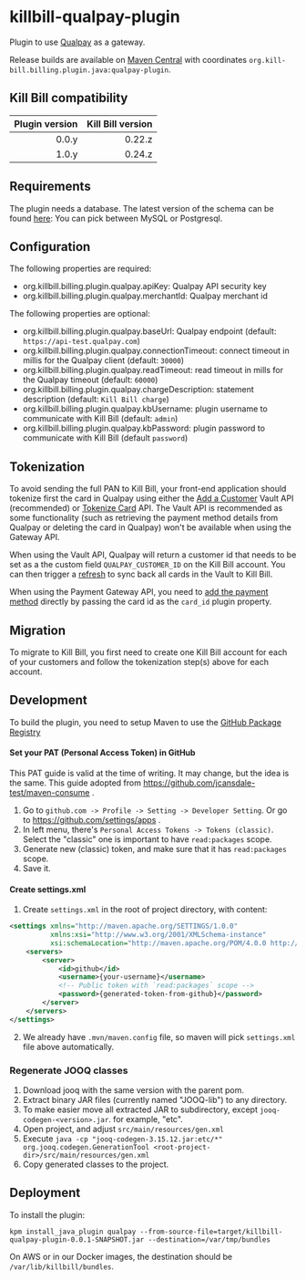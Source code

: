 killbill-qualpay-plugin
=======================

Plugin to use [Qualpay](https://www.qualpay.com) as a gateway.

Release builds are available on [Maven Central](http://search.maven.org/#search%7Cga%7C1%7Cg%3A%22org.kill-bill.billing.plugin.java%22%20AND%20a%3A%22qualpay-plugin%22) with coordinates `org.kill-bill.billing.plugin.java:qualpay-plugin`.

Kill Bill compatibility
-----------------------

| Plugin version | Kill Bill version |
| -------------: | ----------------: |
| 0.0.y          | 0.22.z            |
| 1.0.y          | 0.24.z            |

Requirements
------------

The plugin needs a database. The latest version of the schema can be found [here](https://github.com/killbill/killbill-qualpay-plugin/blob/master/src/main/resources): You can pick between MySQL or Postgresql.

Configuration
-------------

The following properties are required:

* org.killbill.billing.plugin.qualpay.apiKey: Qualpay API security key
* org.killbill.billing.plugin.qualpay.merchantId: Qualpay merchant id

The following properties are optional:

* org.killbill.billing.plugin.qualpay.baseUrl: Qualpay endpoint (default: `https://api-test.qualpay.com`)
* org.killbill.billing.plugin.qualpay.connectionTimeout: connect timeout in millis for the Qualpay client (default: `30000`)
* org.killbill.billing.plugin.qualpay.readTimeout: read timeout in mills for the Qualpay timeout (default: `60000`)
* org.killbill.billing.plugin.qualpay.chargeDescription: statement description (default: `Kill Bill charge`)
* org.killbill.billing.plugin.qualpay.kbUsername: plugin username to communicate with Kill Bill (default: `admin`)
* org.killbill.billing.plugin.qualpay.kbPassword: plugin password to communicate with Kill Bill (default `password`)

Tokenization
------------

To avoid sending the full PAN to Kill Bill, your front-end application should tokenize first the card in Qualpay using either the [Add a Customer](https://www.qualpay.com/developer/api/customer-vault/add-a-customer) Vault API (recommended) or [Tokenize Card](https://www.qualpay.com/developer/api/payment-gateway/tokenize-card) API. The Vault API is recommended as some functionality (such as retrieving the payment method details from Qualpay or deleting the card in Qualpay) won't be available when using the Gateway API.

When using the Vault API, Qualpay will return a customer id that needs to be set as a the custom field `QUALPAY_CUSTOMER_ID` on the Kill Bill account. You can then trigger a [refresh](https://killbill.github.io/slate/#account-refresh-account-payment-methods) to sync back all cards in the Vault to Kill Bill.

When using the Payment Gateway API, you need to [add the payment method](https://killbill.github.io/slate/#account-add-a-payment-method) directly by passing the card id as the `card_id` plugin property.

Migration
---------

To migrate to Kill Bill, you first need to create one Kill Bill account for each of your customers and follow the tokenization step(s) above for each account.

Development
-----------

To build the plugin, you need to setup Maven to use the [GitHub Package Registry](https://help.github.com/en/articles/configuring-apache-maven-for-use-with-github-package-registry)

#### Set your PAT (Personal Access Token) in GitHub

This PAT guide is valid at the time of writing. It may change, but the idea is the same. This guide adopted from https://github.com/jcansdale-test/maven-consume .

1. Go to `github.com -> Profile -> Setting -> Developer Setting`. Or go to https://github.com/settings/apps .
2. In left menu, there's `Personal Access Tokens -> Tokens (classic)`. Select the "classic" one is important to have `read:packages` scope.
3. Generate new (classic) token, and make sure that it has `read:packages` scope.
4. Save it.

#### Create settings.xml

1. Create `settings.xml` in the root of project directory, with content:
```xml
<settings xmlns="http://maven.apache.org/SETTINGS/1.0.0"
          xmlns:xsi="http://www.w3.org/2001/XMLSchema-instance"
          xsi:schemaLocation="http://maven.apache.org/POM/4.0.0 http://maven.apache.org/xsd/maven-4.0.0.xsd">
    <servers>
        <server>
            <id>github</id>
            <username>{your-username}</username>
            <!-- Public token with `read:packages` scope -->
            <password>{generated-token-from-github}</password>
        </server>
    </servers>
</settings>
```

2. We already have `.mvn/maven.config` file, so maven will pick `settings.xml` file above automatically.

### Regenerate JOOQ classes

1. Download jooq with the same version with the parent pom.
2. Extract binary JAR files (currently named "JOOQ-lib") to any directory.
3. To make easier move all extracted JAR to subdirectory, except `jooq-codegen-<version>.jar`. for example, "etc".
4. Open project, and adjust `src/main/resources/gen.xml`
5. Execute `java -cp "jooq-codegen-3.15.12.jar:etc/*" org.jooq.codegen.GenerationTool <root-project-dir>/src/main/resources/gen.xml`
6. Copy generated classes to the project.

Deployment
----------

To install the plugin:

```
kpm install_java_plugin qualpay --from-source-file=target/killbill-qualpay-plugin-0.0.1-SNAPSHOT.jar --destination=/var/tmp/bundles
```

On AWS or in our Docker images, the destination should be `/var/lib/killbill/bundles`.
